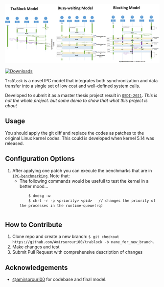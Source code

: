![stronghold logo](img/trablock_model_compare.png)

[![Downloads](http://pepy.tech/badge/stronghold)](http://pepy.tech/count/stronghold)

`TraBlcok` is a novel IPC model that integrates both synchronization and data transfer into a single set of low cost and well-defined system calls.

Developed to submit it as a master thesis project result in [`OSDI-2021`](https://www.usenix.org/conference/osdi21). *This is not the whole project. but some demo to show that what this project is about*


**Usage**
---
You should apply the git diff and replace the codes as patches to the original Linux kernel codes. 
This could is developed when kernel 5.14 was released.


**Configuration Options**
---

1. After applying one patch you can execute the benchmarks that are in [`IPC-benchmarking`](https://github.com/Amirsorouri00/ipc-benchmarking/tree/732b26a04cdecfc82d34a4ca3c03a77ba064026f). Note that:
    + The following commands would be usefull to test the kernel in a better mood...
        ```
	        $ dmesg -w
        	$ chrt -r -p <priority> <pid>   // changes the priority of the processes in the runtime-queue(rq)
	```
 
**How to Contribute**
---

1. Clone repo and create a new branch: `$ git checkout https://github.com/Amirsorouri00/trablock -b name_for_new_branch`.
2. Make changes and test
3. Submit Pull Request with comprehensive description of changes

**Acknowledgements**
---

+ [@amirsorouri00](https://www.github.com/amirsorouri00) for codebase and final model.
